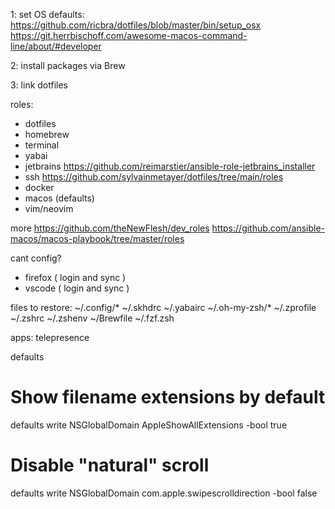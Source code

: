 1: set OS defaults:
https://github.com/ricbra/dotfiles/blob/master/bin/setup_osx
https://git.herrbischoff.com/awesome-macos-command-line/about/#developer

2: install packages via Brew

3: link dotfiles

roles: 
- dotfiles
- homebrew
- terminal
- yabai
- jetbrains https://github.com/reimarstier/ansible-role-jetbrains_installer
- ssh https://github.com/sylvainmetayer/dotfiles/tree/main/roles
- docker
- macos (defaults)
- vim/neovim

more https://github.com/theNewFlesh/dev_roles
https://github.com/ansible-macos/macos-playbook/tree/master/roles

cant config? 
- firefox ( login and sync )
- vscode ( login and sync )

files to restore: 
~/.config/*
~/.skhdrc
~/.yabairc
~/.oh-my-zsh/*
~/.zprofile
~/.zshrc
~/.zshenv
~/Brewfile
~/.fzf.zsh


apps: 
telepresence


defaults

# Show filename extensions by default
defaults write NSGlobalDomain AppleShowAllExtensions -bool true

# Disable "natural" scroll
defaults write NSGlobalDomain com.apple.swipescrolldirection -bool false